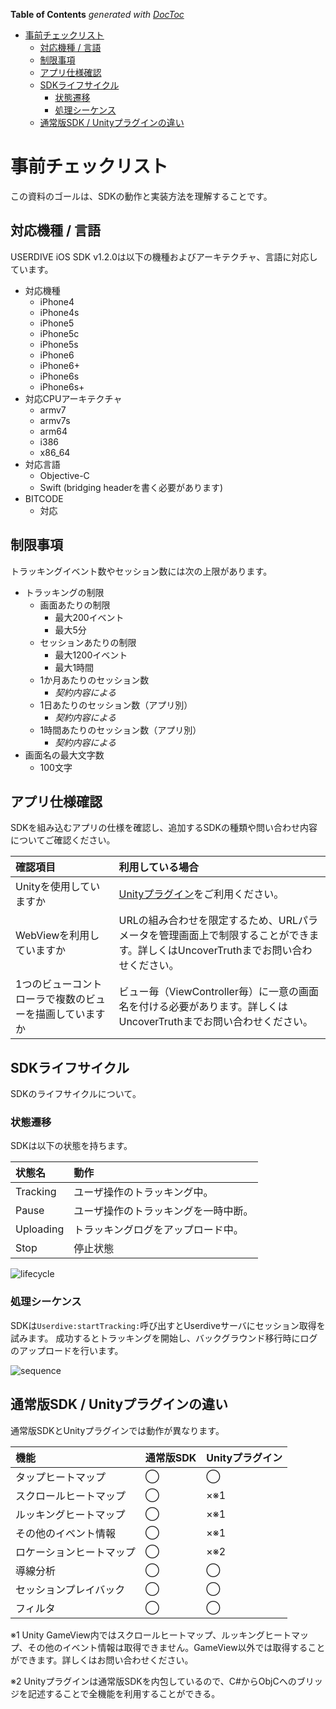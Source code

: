 <!-- START doctoc generated TOC please keep comment here to allow auto update -->
<!-- DON'T EDIT THIS SECTION, INSTEAD RE-RUN doctoc TO UPDATE -->
**Table of Contents**  *generated with [DocToc](https://github.com/thlorenz/doctoc)*

- [事前チェックリスト](#%E4%BA%8B%E5%89%8D%E3%83%81%E3%82%A7%E3%83%83%E3%82%AF%E3%83%AA%E3%82%B9%E3%83%88)
  - [対応機種 / 言語](#%E5%AF%BE%E5%BF%9C%E6%A9%9F%E7%A8%AE--%E8%A8%80%E8%AA%9E)
  - [制限事項](#%E5%88%B6%E9%99%90%E4%BA%8B%E9%A0%85)
  - [アプリ仕様確認](#%E3%82%A2%E3%83%97%E3%83%AA%E4%BB%95%E6%A7%98%E7%A2%BA%E8%AA%8D)
  - [SDKライフサイクル](#sdk%E3%83%A9%E3%82%A4%E3%83%95%E3%82%B5%E3%82%A4%E3%82%AF%E3%83%AB)
    - [状態遷移](#%E7%8A%B6%E6%85%8B%E9%81%B7%E7%A7%BB)
    - [処理シーケンス](#%E5%87%A6%E7%90%86%E3%82%B7%E3%83%BC%E3%82%B1%E3%83%B3%E3%82%B9)
  - [通常版SDK / Unityプラグインの違い](#%E9%80%9A%E5%B8%B8%E7%89%88sdk--unity%E3%83%97%E3%83%A9%E3%82%B0%E3%82%A4%E3%83%B3%E3%81%AE%E9%81%95%E3%81%84)

<!-- END doctoc generated TOC please keep comment here to allow auto update -->

# 事前チェックリスト

この資料のゴールは、SDKの動作と実装方法を理解することです。

## 対応機種 / 言語

USERDIVE iOS SDK v1.2.0は以下の機種およびアーキテクチャ、言語に対応しています。

- 対応機種
    - iPhone4
    - iPhone4s
    - iPhone5
    - iPhone5c
    - iPhone5s
    - iPhone6
    - iPhone6+
    - iPhone6s
    - iPhone6s+
- 対応CPUアーキテクチャ
    - armv7
    - armv7s
    - arm64
    - i386
    - x86_64
- 対応言語
    - Objective-C
    - Swift (bridging headerを書く必要があります)
- BITCODE
    - 対応

## 制限事項

トラッキングイベント数やセッション数には次の上限があります。

- トラッキングの制限
    - 画面あたりの制限
        - 最大200イベント
        - 最大5分
    - セッションあたりの制限
        - 最大1200イベント
        - 最大1時間    
    - 1か月あたりのセッション数
        - *契約内容による*
    - 1日あたりのセッション数（アプリ別）
        - *契約内容による*
    - 1時間あたりのセッション数（アプリ別）
        - *契約内容による*
- 画面名の最大文字数
    - 100文字

## アプリ仕様確認

SDKを組み込むアプリの仕様を確認し、追加するSDKの種類や問い合わせ内容についてご確認ください。

| 確認項目                                                | 利用している場合                                                                                                                 |
|:--------------------------------------------------------|:---------------------------------------------------------------------------------------------------------------------------------|
| Unityを使用していますか                                 | [Unityプラグイン](https://github.com/uncovertruth/userdive-ios-sdk-for-unity)をご利用ください。                                  |
| WebViewを利用していますか                               | URLの組み合わせを限定するため、URLパラメータを管理画面上で制限することができます。詳しくはUncoverTruthまでお問い合わせください。 |
| 1つのビューコントローラで複数のビューを描画していますか | ビュー毎（ViewController毎）に一意の画面名を付ける必要があります。詳しくはUncoverTruthまでお問い合わせください。                 |


## SDKライフサイクル

SDKのライフサイクルについて。

### 状態遷移

SDKは以下の状態を持ちます。

| 状態名    | 動作                                 |
|:----------|:-------------------------------------|
| Tracking  | ユーザ操作のトラッキング中。         |
| Pause     | ユーザ操作のトラッキングを一時中断。 |
| Uploading | トラッキングログをアップロード中。   |
| Stop      | 停止状態                             |

![lifecycle](./files/lifecycle.png)

### 処理シーケンス

SDKは`Userdive:startTracking:`呼び出すとUserdiveサーバにセッション取得を試みます。
成功するとトラッキングを開始し、バックグラウンド移行時にログのアップロードを行います。

![sequence](./files/sequence.png)


## 通常版SDK / Unityプラグインの違い

通常版SDKとUnityプラグインでは動作が異なります。

| 機能                     | 通常版SDK | Unityプラグイン |
|:-------------------------|:----------|:----------------|
| タップヒートマップ       | ◯         | ◯               |
| スクロールヒートマップ   | ◯         | ×※1             |
| ルッキングヒートマップ   | ◯         | ×※1             |
| その他のイベント情報     | ◯         | ×※1             |
| ロケーションヒートマップ | ◯         | ×※2             |
| 導線分析                 | ◯         | ◯               |
| セッションプレイバック   | ◯         | ◯               |
| フィルタ                 | ◯         | ◯               |

※1 Unity GameView内ではスクロールヒートマップ、ルッキングヒートマップ、その他のイベント情報は取得できません。GameView以外では取得することができます。詳しくはお問い合わせください。

※2 Unityプラグインは通常版SDKを内包しているので、C#からObjCへのブリッジを記述することで全機能を利用することができる。
